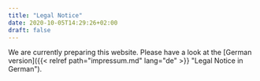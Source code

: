 ```yaml
---
title: "Legal Notice"
date: 2020-10-05T14:29:26+02:00
draft: false
---
```


We are currently preparing this website. Please have a look at the [German version]({{< relref path="impressum.md" lang="de" >}} "Legal Notice in German").